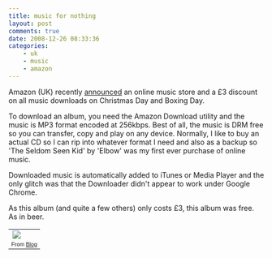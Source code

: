 ```yaml
---
title: music for nothing
layout: post
comments: true
date: 2008-12-26 08:33:36
categories:
    - uk
    - music
    - amazon
---
```

Amazon (UK) recently
[announced](http://www.amazon.co.uk/MP3-Music-Download/b/ref=amb_link_82789473_4?ie=UTF8&node=77197031&pf_rd_m=A3P5ROKL5A1OLE&pf_rd_s=center-0&pf_rd_r=0QH4MW4VEHZ0GDK985R8&pf_rd_t=101&pf_rd_p=464904573&pf_rd_i=468294)
an online music store and a &pound;3 discount on all music downloads on
Christmas Day and Boxing Day.

To download an album, you need the Amazon Download utility and the music
is MP3 format encoded at 256kbps. Best of all, the music is DRM free so
you can transfer, copy and play on any device. Normally, I like to buy
an actual CD so I can rip into whatever format I need and also as a
backup so 'The Seldom Seen Kid' by 'Elbow' was my first ever purchase of
online music.

Downloaded music is automatically added to iTunes or Media Player and
the only glitch was that the Downloader didn't appear to work under
Google Chrome.

As this album (and quite a few others) only costs &pound;3, this album was
free. As in beer.

<table style="width:auto;"><tr><td><a href="http://picasaweb.google.com/lh/photo/jtSLiWPVw_lBvdl0m2wb6Q?feat=embedwebsite"><img src="http://lh4.ggpht.com/_l2uGy1RGCiE/SVSTZXnOivI/AAAAAAAAA58/JgHgLkfe2ZA/s400/Amazon-MP3.PNG"
																/></a></td></tr><tr><td style="font-family:arial,sans-serif;
																font-size:11px;
																text-align:right">From <a href="http://picasaweb.google.com/nbrightside/Blog?feat=embedwebsite">Blog</a></td></tr></table>

